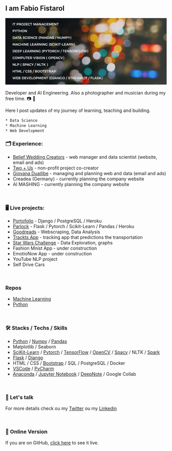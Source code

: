 ## I am Fabio Fistarol

![](https://github.com/fistadev/fistadev.github.io/blob/main/imgs/header-github-V2.jpg)

Developer and AI Engineering. Also a photographer and musician during my free time. 📷 🎸 

Here I post updates of my journey of learning, teaching and building.


```
* Data Science 
* Machine Learning
* Web Development
```


### 🗂 Experience:
* <a href="https://www.beliefweddingcreators.com/" target="_blank">Belief Wedding Creators</a> - web manager and data scientist (website, email and ads)
* <a href="https://twoplususweddings.com/" target="_blank">Two + Us</a> - non-profit project co-creator 
* <a href="https://giovanaduailibe.com/" target="_blank">Giovana Duailibe</a> - managing and planning web and data (email and ads) 
* Creadea (Germany) - currently planning the company website 
* AI MASHING - currently planning the company website 


<br />


### 🖥 Live projects: 
* <a href="https://www.fabiofistarol.com/" target="_blank">Portofolio</a> - Django / PostgreSQL / Heroku
* <a href="https://www.parlock.herokuapp.com.com/" target="_blank">Parlock</a> - Flask / Pytorch / Scikit-Learn / Pandas / Heroku
* <a href="https://share.streamlit.io/dumbledore-on-strive/goodreads-app" target="_blank">Goodreads</a> - Webscraping, Data Analysis
* <a href="https://share.streamlit.io/ntc-google-fit/google_fit_project/main/app.py" target="_blank">Trackts App</a> - tracking app that predictions the transportation
* <a href="https://share.streamlit.io/fistadev/starwars_data_project/main/app.py" target="_blank">Star Wars Challenge</a> - Data Exploration, graphs
* Fashion Mnist App - under construction
* EmotioNow App - under construction
* YouTube NLP project
* Self Drive Cars


<!-- ![Anurag's GitHub stats](https://github-readme-stats.vercel.app/api?username=fistadev&show_icons=true&theme=dark) -->
<br />
<!-- [![Top Langs](https://github-readme-stats.vercel.app/api/top-langs/?username=fistadev&show_icons=true&theme=dark)](https://github.com/fistadev/github-readme-stats) -->



<!-- * [Heart Attack Predictions](https://share.streamlit.io/fistadev/heart_attack_predictions/main/app.py) - Machine Learning Models -->

### Repos
- [Machine Learning](https://github.com/fistadev/machine_learning_algorithms)
- [Python](https://github.com/fistadev/python_learning_projects)
<!-- - [SQL]() -->
<!-- - [Data Visualization]() -->
<!-- - [NLP]() -->
<!-- - [Computer Vision]() -->
<!-- - [Web Development]() -->
<!-- - [Sorting Algorithms]() -->


<br />


### 🛠 Stacks / Techs / Skills

* [Python](https://www.python.org/) / [Numpy](https://numpy.org/) / [Pandas](https://pandas.pydata.org/docs/user_guide/10min.html)
* Matplotlib / Seaborn
* [SciKit-Learn](https://scikit-learn.org/stable/index.html) / [Pytorch](https://pytorch.org/) / [TensorFlow](https://www.tensorflow.org/) / [OpenCV](https://opencv.org/) / [Spacy](https://spacy.io/) / NLTK / [Spark](https://spark.apache.org/)
* [Flask](https://flask.palletsprojects.com/en/2.0.x/) / [Django](https://www.djangoproject.com/)
* HTML / CSS / [Bootstrap](https://getbootstrap.com/) / SQL / PostgreSQL / Docker
* [VSCode](https://code.visualstudio.com/) / [PyCharm](https://www.jetbrains.com/pycharm/)
* [Anaconda](https://www.anaconda.com/) / [Jupyter Notebook](https://jupyter.org/) / [DeepNote](https://deepnote.com/) / Google Collab


<br />

<!-- ### NoCode Stuff

* Email Marketing: [Mailchimp](https://mailchimp.com/)
* Website / Blog / Landing Pages: [Webflow](https://webflow.com/) / Wordpress / [Linktree](https://linktr.ee/) / Kajabi / Clickfunnels
* Quizz / Data: [Typeform](https://www.typeform.com/)
* Organization: [Zapier](https://zapier.com/) / [Trello](https://trello.com/) -->



### 💬 Let's talk 

For more details check ou my [Twitter](https://twitter.com/fafistarol) ou my [Linkedin](https://www.linkedin.com/in/fabiofistarol/)


<br />


### 🍿 Online Version 

If you are on GitHub, [click here](https://fistadev.github.io/) to see it live.



<!--
**fistadev/fistadev** is a ✨ _special_ ✨ repository because its `README.md` (this file) appears on your GitHub profile.

Here are some ideas to get you started:

- 🔭 I’m currently working on ...
- 🌱 I’m currently learning ...
- 👯 I’m looking to collaborate on ...
- 🤔 I’m looking for help with ...
- 💬 Ask me about ...
- 📫 How to reach me: ...
- 😄 Pronouns: ...
- ⚡ Fun fact: ...
-->
